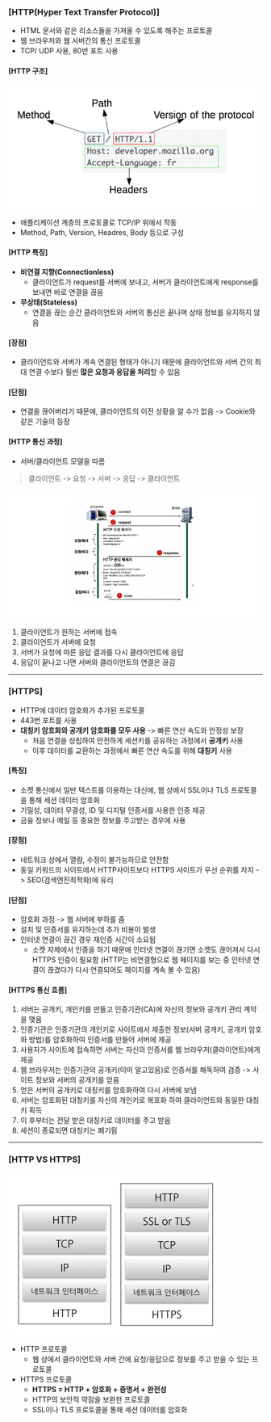 ### [HTTP(Hyper Text Transfer Protocol)]

- HTML 문서와 같은 리소스들을 가져올 수 있도록 해주는 프로토콜
- 웹 브라우저와 웹 서버간의 통신 프로토콜
- TCP/ UDP 사용, 80번 포트 사용

#### [HTTP 구조]

![Alt text](image-4.png)

- 애플리케이션 계층의 프로토콜로 TCP/IP 위에서 작동
- Method, Path, Version, Headres, Body 등으로 구성

#### [HTTP 특징]

- **비연결 지향(Connectionless)**
  - 클라이언트가 request를 서버에 보내고, 서버가 클라이언트에게 response를 보내면 바로 연결을 끊음
- **무상태(Stateless)**
  - 연결을 끊는 순간 클라이언트와 서버의 통신은 끝나며 상태 정보를 유지하지 않음

#### [장점]

- 클라이언트와 서버가 계속 연결된 형태가 아니기 때문에 클라이언트와 서버 간의 최대 연결 수보다 훨씬 **많은 요청과 응답을 처리**할 수 있음
  <br/>

#### [단점]

- 연결을 끊어버리기 때문에, 클라이언트의 이전 상황을 알 수가 없음 -> Cookie와 같은 기술의 등장

#### [HTTP 통신 과정]

- 서버/클라이언트 모델을 따름

> 클라이언트 -> 요청 -> 서버 -> 응답 -> 클라이언트

![Alt text](image-3.png)

1. 클라이언트가 원하는 서버에 접속
2. 클라이언트가 서버에 요청
3. 서버가 요청에 따른 응답 결과를 다시 클라이언트에 응답
4. 응답이 끝나고 나면 서버와 클라이언트의 연결은 끊김

---

### [HTTPS]

- HTTP에 데이터 암호화가 추가된 프로토콜
- 443번 포트를 사용
- **대칭키 암호화와 공개키 암호화를 모두 사용** -> 빠른 연산 속도와 안정성 보장
  - 처음 연결을 성립하여 안전하게 세션키를 공유하는 과정에서 **공개키** 사용
  - 이후 데이터를 교환하는 과정에서 빠른 연산 속도를 위해 **대칭키** 사용

#### [특징]

- 소켓 통신에서 일반 텍스트를 이용하는 대신에, 웹 상에서 SSL이나 TLS 프로토콜을 통해 세션 데이터 암호화
- 기밀성, 데이터 무결성, ID 및 디지털 인증서를 사용한 인증 제공
- 금융 정보나 메일 등 중요한 정보를 주고받는 경우에 사용

#### [​장점]

- 네트워크 상에서 열람, 수정이 불가능하므로 안전함
- 동일 키워드의 사이트에서 HTTP사이트보다 HTTPS 사이트가 우선 순위를 차지 -> SEO(검색엔진최적화)에 유리
  <br/>

#### [단점]

- 암호화 과정 -> 웹 서버에 부하를 줌
- 설치 및 인증서를 유지하는데 추가 비용이 발생
- 인터넷 연결이 끊긴 경우 재인증 시간이 소요됨
  - 소켓 자체에서 인증을 하기 때문에 인터넷 연결이 끊기면 소켓도 끊어져서 다시 HTTPS 인증이 필요함
    (HTTP는 비연결형으로 웹 페이지를 보는 중 인터넷 연결이 끊겼다가 다시 연결되어도 페이지를 계속 볼 수 있음)

#### [HTTPS 통신 흐름]

1. 서버는 공개키, 개인키를 만들고 인증기관(CA)에 자신의 정보와 공개키 관리 계약을 맺음
2. 인증기관은 인증기관의 개인키로 사이트에서 제출한 정보(서버 공개키, 공개키 암호화 방법)를 암호화하여 인증서를 만들어 서버에 제공
3. 사용자가 사이트에 접속하면 서버는 자신의 인증서를 웹 브라우저(클라이언트)에게 제공
4. 웹 브라우저는 인증기관의 공개키(이미 알고있음)로 인증서를 해독하여 검증 -> 사이트 정보와 서버의 공개키를 얻음
5. 얻은 서버의 공개키로 대칭키를 암호화하여 다시 서버에 보냄
6. 서버는 암호화된 대칭키를 자신의 개인키로 복호화 하여 클라이언트와 동일한 대칭키 획득
7. 이 후부터는 전달 받은 대칭키로 데이터를 주고 받음
8. 세션이 종료되면 대칭키는 폐기됨

---

### [HTTP VS HTTPS]

![Alt text](image-5.png)

- HTTP 프로토콜
  - 웹 상에서 클라이언트와 서버 간에 요청/응답으로 정보를 주고 받을 수 있는 프로토콜
- HTTPS 프로토콜
  - **HTTPS = HTTP + 암호화 + 증명서 + 완전성**
  - HTTP의 보안적 약점을 보완한 프로토콜
  - SSL이나 TLS 프로토콜을 통해 세션 데이터를 암호화
